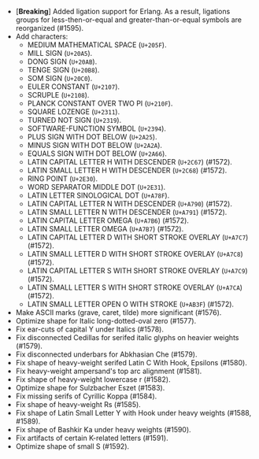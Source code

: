 * \[**Breaking**\] Added ligation support for Erlang. As a result, ligations groups for less-then-or-equal and greater-than-or-equal symbols are reorganized (#1595).
* Add characters:
  - MEDIUM MATHEMATICAL SPACE (`U+205F`).
  - MILL SIGN (`U+20A5`).
  - DONG SIGN (`U+20AB`).
  - TENGE SIGN (`U+20B8`).
  - SOM SIGN (`U+20C0`).
  - EULER CONSTANT (`U+2107`).
  - SCRUPLE (`U+2108`).
  - PLANCK CONSTANT OVER TWO PI (`U+210F`).
  - SQUARE LOZENGE (`U+2311`).
  - TURNED NOT SIGN (`U+2319`).
  - SOFTWARE-FUNCTION SYMBOL (`U+2394`).
  - PLUS SIGN WITH DOT BELOW (`U+2A25`).
  - MINUS SIGN WITH DOT BELOW (`U+2A2A`).
  - EQUALS SIGN WITH DOT BELOW (`U+2A66`).
  - LATIN CAPITAL LETTER H WITH DESCENDER (`U+2C67`) (#1572).
  - LATIN SMALL LETTER H WITH DESCENDER (`U+2C68`) (#1572).
  - RING POINT (`U+2E30`).
  - WORD SEPARATOR MIDDLE DOT (`U+2E31`).
  - LATIN LETTER SINOLOGICAL DOT (`U+A78F`).
  - LATIN CAPITAL LETTER N WITH DESCENDER (`U+A790`) (#1572).
  - LATIN SMALL LETTER N WITH DESCENDER (`U+A791`) (#1572).
  - LATIN CAPITAL LETTER OMEGA (`U+A7B6`) (#1572).
  - LATIN SMALL LETTER OMEGA (`U+A7B7`) (#1572).
  - LATIN CAPITAL LETTER D WITH SHORT STROKE OVERLAY (`U+A7C7`) (#1572).
  - LATIN SMALL LETTER D WITH SHORT STROKE OVERLAY (`U+A7C8`) (#1572).
  - LATIN CAPITAL LETTER S WITH SHORT STROKE OVERLAY (`U+A7C9`) (#1572).
  - LATIN SMALL LETTER S WITH SHORT STROKE OVERLAY (`U+A7CA`) (#1572).
  - LATIN SMALL LETTER OPEN O WITH STROKE (`U+AB3F`) (#1572).
* Make ASCII marks (grave, caret, tilde) more significant (#1576).
* Optimize shape for Italic long-dotted-oval zero (#1577).
* Fix ear-cuts of capital Y under Italics (#1578).
* Fix disconnected Cedillas for serifed italic glyphs on heavier weights (#1579).
* Fix disconnected underbars for Abkhasian Che (#1579).
* Fix shape of heavy-weight serifed Latin C With Hook, Epsilons (#1580).
* Fix heavy-weight ampersand's top arc alignment (#1581).
* Fix shape of heavy-weight lowercase r (#1582).
* Optimize shape for Sulzbacher Eszet (#1583).
* Fix missing serifs of Cyrillic Koppa (#1584).
* Fix shape of heavy-weight Rs (#1585).
* Fix shape of Latin Small Letter Y with Hook under heavy weights (#1588, #1589).
* Fix shape of Bashkir Ka under heavy weights (#1590).
* Fix artifacts of certain K-related letters (#1591).
* Optimize shape of small S (#1592).
